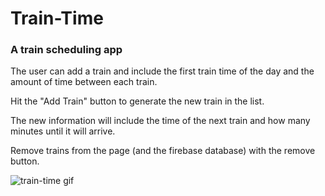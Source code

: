 # Train-Time
### A train scheduling app

The user can add a train and include the first train time of the day and the amount of time between each train.

Hit the "Add Train" button to generate the new train in the list. 

The new information will include the time of the next train and how many minutes until it will arrive.

Remove trains from the page (and the firebase database) with the remove button.


![train-time gif](https://github.com/nosidam48/Train-Time/blob/master/assets/images/Train%20Scheduler.gif)
